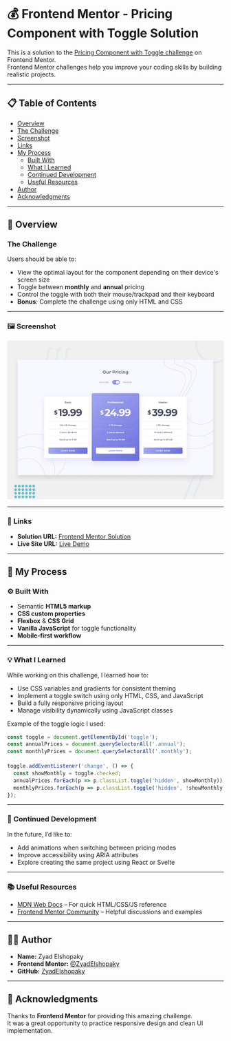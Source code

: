 # 💰 Frontend Mentor - Pricing Component with Toggle Solution

This is a solution to the [Pricing Component with Toggle challenge](https://www.frontendmentor.io/challenges/pricing-component-with-toggle-8vPwRMIC) on Frontend Mentor.  
Frontend Mentor challenges help you improve your coding skills by building realistic projects.

---

## 📋 Table of Contents
- [Overview](#overview)
- [The Challenge](#the-challenge)
- [Screenshot](#screenshot)
- [Links](#links)
- [My Process](#my-process)
  - [Built With](#built-with)
  - [What I Learned](#what-i-learned)
  - [Continued Development](#continued-development)
  - [Useful Resources](#useful-resources)
- [Author](#author)
- [Acknowledgments](#acknowledgments)

---

## 🧩 Overview

### The Challenge
Users should be able to:
- View the optimal layout for the component depending on their device's screen size  
- Toggle between **monthly** and **annual** pricing  
- Control the toggle with both their mouse/trackpad and their keyboard  
- **Bonus**: Complete the challenge using only HTML and CSS  

---

### 🖼️ Screenshot

![Pricing Component Screenshot](./design/desktop-preview.jpg)

---

### 🔗 Links
- **Solution URL:** [Frontend Mentor Solution](https://www.frontendmentor.io/solutions/)
- **Live Site URL:** [Live Demo](https://your-live-site-url.com)

---

## 🧠 My Process

### ⚙️ Built With
- Semantic **HTML5 markup**  
- **CSS custom properties**  
- **Flexbox** & **CSS Grid**  
- **Vanilla JavaScript** for toggle functionality  
- **Mobile-first workflow**

---

### 💡 What I Learned
While working on this challenge, I learned how to:
- Use CSS variables and gradients for consistent theming  
- Implement a toggle switch using only HTML, CSS, and JavaScript  
- Build a fully responsive pricing layout  
- Manage visibility dynamically using JavaScript classes  

Example of the toggle logic I used:
```js
const toggle = document.getElementById('toggle');
const annualPrices = document.querySelectorAll('.annual');
const monthlyPrices = document.querySelectorAll('.monthly');

toggle.addEventListener('change', () => {
  const showMonthly = toggle.checked;
  annualPrices.forEach(p => p.classList.toggle('hidden', showMonthly));
  monthlyPrices.forEach(p => p.classList.toggle('hidden', !showMonthly));
});
```

---

### 🚀 Continued Development
In the future, I’d like to:
- Add animations when switching between pricing modes  
- Improve accessibility using ARIA attributes  
- Explore creating the same project using React or Svelte  

---

### 📚 Useful Resources
- [MDN Web Docs](https://developer.mozilla.org/en-US/) – For quick HTML/CSS/JS reference  
- [Frontend Mentor Community](https://www.frontendmentor.io/community) – Helpful discussions and examples  

---

## 👨‍💻 Author

- **Name:** Zyad Elshopaky  
- **Frontend Mentor:** [@ZyadElshopaky](https://www.frontendmentor.io/profile/ZyadElshopaky)  
- **GitHub:** [ZyadElshopaky](https://github.com/ZyadElshopaky)  

---

## 🙌 Acknowledgments
Thanks to **Frontend Mentor** for providing this amazing challenge.  
It was a great opportunity to practice responsive design and clean UI implementation.
